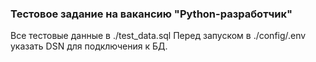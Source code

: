 ### Тестовое задание на вакансию "Python-разработчик"

Все тестовые данные в ./test_data.sql
Перед запуском в ./config/.env указать DSN для подключения к БД.
